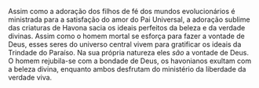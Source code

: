 ﻿Assim como a adoração dos filhos de fé dos mundos evolucionários é ministrada para a satisfação do amor do Pai Universal, a adoração sublime das criaturas de Havona sacia os ideais perfeitos da beleza e da verdade divinas. Assim como o homem mortal se esforça para fazer a vontade de Deus, esses seres do universo central vivem para gratificar os ideais da Trindade do Paraíso. Na sua própria natureza eles <I>são</I> a vontade de Deus. O homem rejubila-se com a bondade de Deus, os havonianos exultam com a beleza divina, enquanto ambos desfrutam do ministério da liberdade da verdade viva.